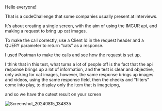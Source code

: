 Hello everyone!

That is a codeChallenge that some companies usually present at interviews.

It's about creating a single screen, with the aim of using the IMGUR api, and making a request to bring up cat images.



To make the call correctly, use a Client Id in the request header and a QUERY parameter to return “cats” as a response.



I used Postman to make the calls and see how the request is set up.



I think that in this test, what turns a lot of people off is the fact that the api response brings up a lot of information, and the test is clear and objective, only asking for cat images, however, the same response brings up images and videos, using the same response field, then the checks and “filters” come into play, to display only the item that is image/png, 


and so we have the cutest result on your screen 

![Screenshot_20240815_134835](https://github.com/user-attachments/assets/b046bcba-1e7b-4265-b322-ddbda775fb50)

